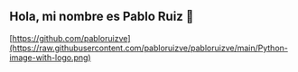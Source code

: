 ## Hola, mi nombre es Pablo Ruiz 👋

[https://github.com/pabloruizve](https://raw.githubusercontent.com/pabloruizve/pabloruizve/main/Python-image-with-logo.png)
